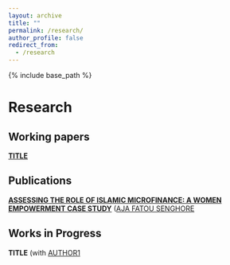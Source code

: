 ```yaml
---
layout: archive
title: ""
permalink: /research/
author_profile: false
redirect_from:
  - /research
---
```


{% include base_path %}

# Research

## Working papers

[**TITLE**](/files/paper1.pdf) <br/> 

## Publications

[**ASSESSING THE ROLE OF ISLAMIC MICROFINANCE: A WOMEN EMPOWERMENT CASE STUDY**](/files/Senghore.pdf) ([AJA FATOU SENGHORE](https://ajafatou.github.io/) <br/>

## Works in Progress

**TITLE** (with [AUTHOR1](URL1)<br/>
